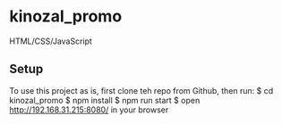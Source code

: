 # kinozal_promo
HTML/CSS/JavaScript

## Setup

To use this project as is, first clone teh repo from Github, then run:
$ cd kinozal_promo
$ npm install
$ npm run start
$ open http://192.168.31.215:8080/ in your browser


